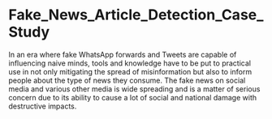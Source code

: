 # Fake_News_Article_Detection_Case_Study
In an era where fake WhatsApp forwards and Tweets are capable of influencing naive minds,  tools and knowledge have to be put to practical use in not only mitigating the spread of  misinformation but also to inform people about the type of news they consume. The fake news on social media and various other media is wide spreading and is a matter of  serious concern due to its ability to cause a lot of social and national damage with destructive  impacts.
